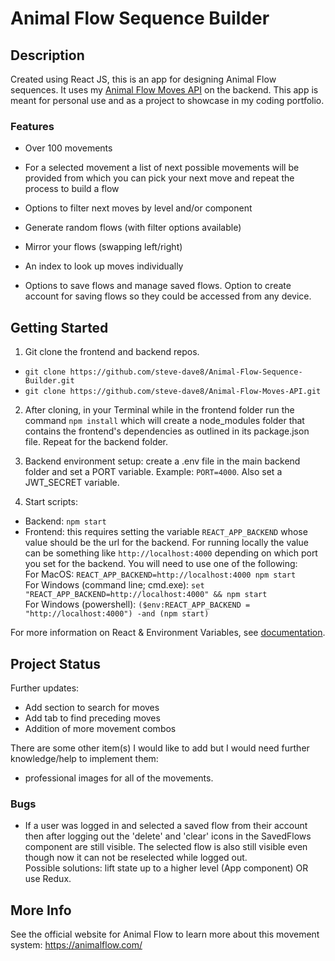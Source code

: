 # Animal Flow Sequence Builder

## Description
Created using React JS, this is an app for designing Animal Flow sequences. It uses my [Animal Flow Moves API](https://github.com/steve-dave8/Animal-Flow-Moves-API) on the backend. This app is meant for personal use and as a project to showcase in my coding portfolio.

### Features
* Over 100 movements

* For a selected movement a list of next possible movements will be provided from which you can pick your next move and repeat the process to build a flow

* Options to filter next moves by level and/or component

* Generate random flows (with filter options available)

* Mirror your flows (swapping left/right)

* An index to look up moves individually

* Options to save flows and manage saved flows. Option to create account for saving flows so they could be accessed from any device.  

## Getting Started  
1. Git clone the frontend and backend repos.  
* `git clone https://github.com/steve-dave8/Animal-Flow-Sequence-Builder.git`  
* `git clone https://github.com/steve-dave8/Animal-Flow-Moves-API.git`

2. After cloning, in your Terminal while in the frontend folder run the command `npm install` which will create a node_modules folder that contains the frontend's dependencies as outlined in its package.json file. Repeat for the backend folder.

3. Backend environment setup: create a .env file in the main backend folder and set a PORT variable. Example: `PORT=4000`. Also set a JWT_SECRET variable.

4. Start scripts:  
* Backend: `npm start`  
* Frontend: this requires setting the variable `REACT_APP_BACKEND` whose value should be the url for the backend. For running locally the value can be something like `http://localhost:4000` depending on which port you set for the backend. You will need to use one of the following:  
For MacOS: `REACT_APP_BACKEND=http://localhost:4000 npm start`    
For Windows (command line; cmd.exe): `set "REACT_APP_BACKEND=http://localhost:4000" && npm start`    
For Windows (powershell): `($env:REACT_APP_BACKEND = "http://localhost:4000") -and (npm start)`   
 
For more information on React & Environment Variables, see [documentation](https://facebook.github.io/create-react-app/docs/adding-custom-environment-variables#adding-temporary-environment-variables-in-your-shell).

## Project Status
Further updates:
* Add section to search for moves
* Add tab to find preceding moves
* Addition of more movement combos

There are some other item(s) I would like to add but I would need further knowledge/help to implement them:
* professional images for all of the movements.

### Bugs
* If a user was logged in and selected a saved flow from their account then after logging out the 'delete' and 'clear' icons in the SavedFlows component are still visible. The selected flow is also still visible even though now it can not be reselected while logged out.  
Possible solutions: lift state up to a higher level (App component) OR use Redux.

## More Info
See the official website for Animal Flow to learn more about this movement system: <https://animalflow.com/>